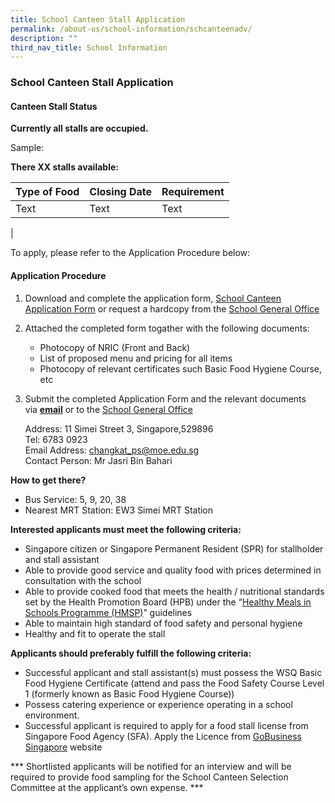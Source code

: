 ```yaml
---
title: School Canteen Stall Application
permalink: /about-us/school-information/schcanteenadv/
description: ""
third_nav_title: School Information
---
```

### **School Canteen Stall Application**
#### **Canteen Stall Status**
**Currently all stalls are occupied.**

<!-- hidden text code-->
Sample:

**There XX stalls available:**

| Type of Food | Closing Date | Requirement |
| -------- | -------- | -------- |
| Text     | Text     | Text     |
|

To apply, please refer to the Application Procedure below:  

#### **Application Procedure**

1. Download and complete the application form, [School Canteen Application Form](https://drive.google.com/file/d/1-BAU8kaHehSwbrDKQSeAZqWBzsJLNDvL/view) or request a hardcopy from the [School General Office](https://www.changkatpri.moe.edu.sg/contact-us/) 

2. Attached the completed form togather with the following documents:
   * Photocopy of NRIC (Front and Back)
   * List of proposed menu and pricing for all items
   * Photocopy of relevant certificates such Basic Food Hygiene Course, etc

3. Submit the completed Application Form and the relevant documents   via&nbsp;[**email**](mailto:changkat_ps@moe.edu.sg) or to the [School General Office](https://www.changkatpri.moe.edu.sg/contact-us/)

   Address: 11 Simei Street 3, Singapore,529896<br>
   Tel: 6783 0923<br>
   Email Address:&nbsp;[changkat\_ps@moe.edu.sg](mailto:changkat_ps@moe.edu.sg)<br>
	 Contact Person: Mr Jasri Bin Bahari

**How to get there?**

*   Bus Service: 5, 9, 20, 38
*   Nearest MRT Station: EW3 Simei MRT Station

**Interested applicants must meet the following criteria:**

* Singapore citizen or Singapore Permanent Resident (SPR) for stallholder and stall assistant
* Able to provide good service and quality food with prices determined in consultation with the school
* Able to provide cooked food that meets the health / nutritional standards set by the Health Promotion Board (HPB) under the “[Healthy Meals in Schools Programme (HMSP)](https://www.hpb.gov.sg/schools/school-programmes/healthy-meals-in-schools-programme)” guidelines
* Able to maintain high standard of food safety and personal hygiene
* Healthy and fit to operate the stall

**Applicants should preferably fulfill the following criteria:**
* Successful applicant and stall assistant(s) must possess the WSQ Basic Food Hygiene Certificate (attend and pass the Food Safety Course Level 1 (formerly known as Basic Food Hygiene Course))
* Possess catering experience or experience operating in a school environment.
* Successful applicant is required to apply for a food stall license from Singapore Food Agency (SFA). Apply the Licence from [GoBusiness Singapore](https://www.gobusiness.gov.sg/) website

*** Shortlisted applicants will be notified for an interview and will be required to provide food sampling for the School Canteen Selection Committee at the applicant’s own expense. ***